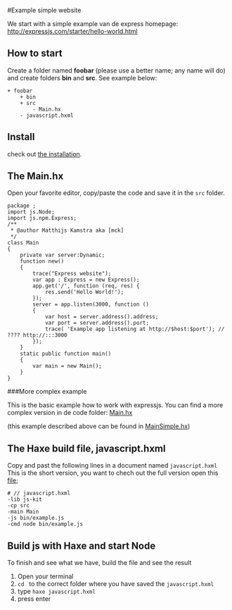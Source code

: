 #Example simple website

We start with a simple example van de express homepage:
<http://expressjs.com/starter/hello-world.html>


## How to start

Create a folder named **foobar** (please use a better name; any name will do) and create folders **bin** and **src**.
See example below:

```
+ foobar
	+ bin
	+ src
		- Main.hx
	- javascript.hxml
```


## Install

check out [the installation](installation.md).


## The Main.hx

Open your favorite editor, copy/paste the code and save it in the `src` folder. 

```
package ;
import js.Node;
import js.npm.Express;
/**
 * @author Matthijs Kamstra aka [mck]
 */
class Main
{
	private var server:Dynamic;
	function new()
	{
		trace("Express website");
		var app : Express = new Express();
		app.get('/', function (req, res) {
			res.send('Hello World!');
		});
		server = app.listen(3000, function () 
		{
			var host = server.address().address;
			var port = server.address().port;
			trace( 'Example app listening at http://$host:$port'); // ???? http://:::3000
		});
	}
    static public function main()
    {
        var main = new Main();
	}
}
```

###More complex example

This is the basic example how to work with expressjs.
You can find a more complex version in de code folder: [Main.hx](code/src/MainIntermediate.hx)

(this example described above can be found in [MainSimple.hx](code/src/MainSimple.hx))


## The Haxe build file, javascript.hxml

Copy and past the following lines in a document named `javascript.hxml`
This is the short version, you want to chech out the full version open this [file](/code/javascript.hxml);

```
# // javascript.hxml
-lib js-kit
-cp src
-main Main
-js bin/example.js
-cmd node bin/example.js
```



## Build js with Haxe and start Node

To finish and see what we have, build the file and see the result

1. Open your terminal
2. `cd ` to the correct folder where you have saved the `javascript.hxml` 
3. type `haxe javascript.hxml`
4. press enter
